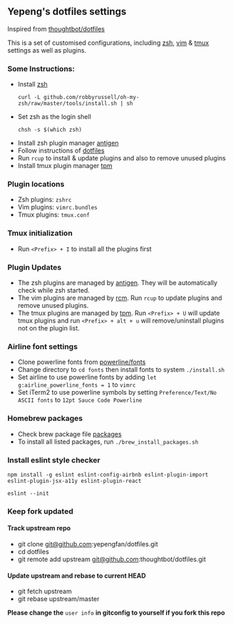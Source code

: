 ## Yepeng's dotfiles settings 
Inspired from [thoughtbot/dotfiles](https://github.com/thoughtbot/dotfiles)

This is a set of customised configurations, including
[zsh](https://github.com/zsh-users/zsh), [vim](https://github.com/vim/vim) & [tmux](https://github.com/tmux/tmux)
settings as well as plugins.

### Some Instructions:
* Install [zsh](https://github.com/robbyrussell/oh-my-zsh)</br>
  ```
  curl -L github.com/robbyrussell/oh-my-zsh/raw/master/tools/install.sh | sh
  ```
* Set zsh as the login shell </br>
  ```
  chsh -s $(which zsh)
  ```
* Install zsh plugin manager [antigen](https://github.com/zsh-users/antigen)
* Follow instructions of [dotfiles](https://github.com/thoughtbot/dotfiles)
* Run `rcup` to install & update plugins and also to remove unused plugins
* Install tmux plugin manager [tpm](https://github.com/tmux-plugins/tpm)

### Plugin locations
* Zsh plugins: `zshrc`
* Vim plugins: `vimrc.bundles`
* Tmux plugins: `tmux.conf`

### Tmux initialization
* Run `<Prefix> + I` to install all the plugins first

### Plugin Updates
* The zsh plugins are managed by
  [antigen](https://github.com/zsh-users/antigen). They will be automatically
check while zsh started.
* The vim plugins are managed by [rcm](https://github.com/thoughtbot/rcm). Run `rcup` to update plugins and remove
  unused plugins.
* The tmux plugins are managed by [tpm](https://github.com/tmux-plugins/tpm).
  Run `<Prefix> + U` will update tmux plugins and run `<Prefix> + alt + u` will
remove/uninstall plugins not on the plugin list.

### Airline font settings
* Clone powerline fonts from
  [powerline/fonts](https://github.com/Lokaltog/powerline-fonts)
* Change directory to `cd fonts` then install fonts to system `./install.sh`
* Set airline to use powerline fonts by adding `let g:airline_powerline_fonts =
  1` to `vimrc`
* Set iTerm2 to use powerline symbols by setting `Preference/Text/No ASCII fonts` to
  `12pt Sauce Code Powerline`

### Homebrew packages
* Check brew package file [packages](./packages)
* To install all listed packages, run `./brew_install_packages.sh`

### Install eslint style checker

```
npm install -g eslint eslint-config-airbnb eslint-plugin-import eslint-plugin-jsx-a11y eslint-plugin-react
```

```
eslint --init
```

### Keep fork updated
#### Track upstream repo
* git clone git@github.com:yepengfan/dotfiles.git
* cd dotfiles
* git remote add upstream git@github.com:thoughtbot/dotfiles.git

#### Update upstream and rebase to current HEAD
* git fetch upstream
* git rebase upstream/master

**Please change the** `user info` **in gitconfig to yourself if you fork this repo**
